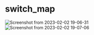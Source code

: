 # switch_map


![Screenshot from 2023-02-02 19-06-31](https://user-images.githubusercontent.com/86337946/216340423-bc2b1fde-0e3b-4254-8d94-1de71bf9a0bd.png)
![Screenshot from 2023-02-02 19-07-06](https://user-images.githubusercontent.com/86337946/216340440-4aa79e61-dc56-4a8a-9b48-cb9d0a504708.png)
